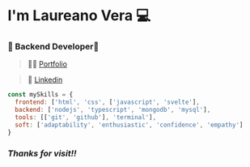 # I'm **Laureano Vera** 💻
### 📘 Backend Developer👾

> 👨‍💻 [Portfolio](https://veralaureano.netlify.app/ "Look my work")  

> 👔 [Linkedin](https://www.linkedin.com/in/laureano-vera-320086204/ "Project?")  

``` javascript
const mySkills = {
  frontend: ['html', 'css', ['javascript', 'svelte'],
  backend: ['nodejs', 'typescript', 'mongodb', 'mysql'],
  tools: [['git', 'github'], 'terminal'],
  soft: ['adaptability', 'enthusiastic', 'confidence', 'empathy']
}
```


### *Thanks for visit‼*

